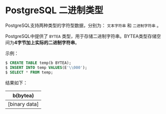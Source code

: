 # PostgreSQL 二进制类型

PostgreSQL支持两种类型的字符型数据，分别为： `文本字符串` 和 `二进制字符串` 。

PostgreSQL中提供了 `BYTEA` 类型，用于存储二进制字符串。BYTEA类型存储空间为**4字节加上实际的二进制字符串**。

示例：

``` sql
$ CREATE TABLE temp(b BYTEA);
$ INSERT INTO temp VALUES(E'\\000');
$ SELECT * FROM temp;
```

结果如下：

|b(bytea)|
|-----|
|[binary data]|
